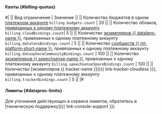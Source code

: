 #### Квоты {#billing-quotas}

#|
|| Вид ограничения | Значение ||
|| Количество бюджетов в одном [платежном аккаунте](../../billing/concepts/billing-account.md) 
`billing.budgets.count` | 20 ||
|| Количество облаков, [привязанных к одному платежному аккаунту](../../billing/operations/pin-cloud.md) 
`billing.cloudBindings.count`| 5 ||
|| Количество [экземпляров {{ datalens-name }}](../../datalens/concepts/), привязанных к одному платежному аккаунту 
`billing.datalensBindings.count` | 5 ||
|| Количество [сообществ {{ ml-platform-short-name }}](../../datasphere/concepts/community.md), привязанных к одному платежному аккаунту 
`billing.datasphereCommunityBindings.count` | 100 ||
|| Количество [экземпляров {{ speechsense-name }}](../../speechsense/quickstart.md), привязанных к одному платежному аккаунту 
`billing.speechsenseSpaceBindings.count` | 100 ||
|| Количество [экземпляров {{ tracker-name }}]({{ link-tracker-cloudless }}), привязанных к одному платежному аккаунту 
`billing.trackerBindings.count` | 5 ||
|#


#### Лимиты {#dataproc-limits}

Для уточнения действующих в сервисе лимитов, обратитесь в [техническую поддержку]({{ link-console-support }}).